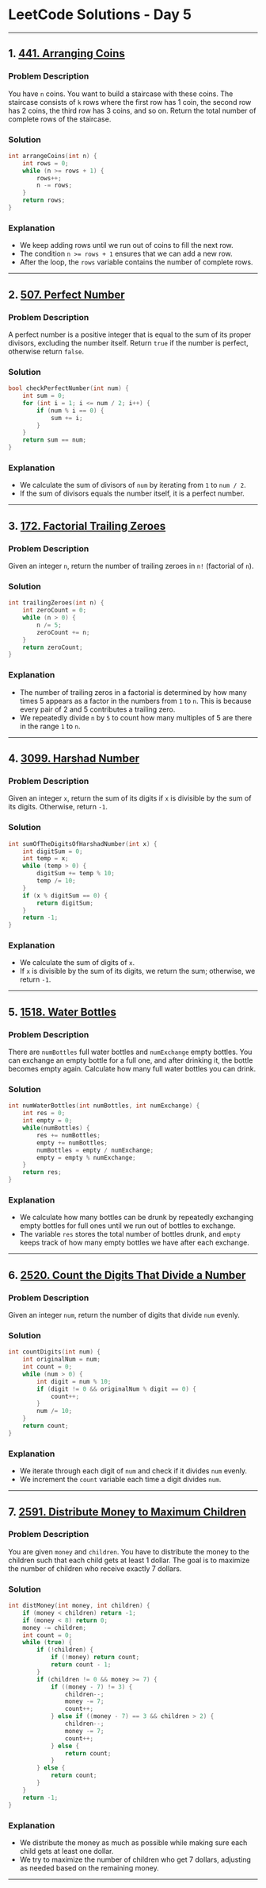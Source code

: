 
# LeetCode Solutions - Day 5

---

## 1. **[441. Arranging Coins](https://leetcode.com/problems/arranging-coins/)**

### Problem Description

You have `n` coins. You want to build a staircase with these coins. The staircase consists of `k` rows where the first row has 1 coin, the second row has 2 coins, the third row has 3 coins, and so on. Return the total number of complete rows of the staircase.

### Solution

```cpp
int arrangeCoins(int n) {
    int rows = 0;
    while (n >= rows + 1) {
        rows++;
        n -= rows;
    }
    return rows;
}
```

### Explanation

- We keep adding rows until we run out of coins to fill the next row.
- The condition `n >= rows + 1` ensures that we can add a new row.
- After the loop, the `rows` variable contains the number of complete rows.

---

## 2. **[507. Perfect Number](https://leetcode.com/problems/perfect-number/)**

### Problem Description

A perfect number is a positive integer that is equal to the sum of its proper divisors, excluding the number itself. Return `true` if the number is perfect, otherwise return `false`.

### Solution

```cpp
bool checkPerfectNumber(int num) {
    int sum = 0;
    for (int i = 1; i <= num / 2; i++) {
        if (num % i == 0) {
            sum += i;
        }
    }
    return sum == num;
}
```

### Explanation

- We calculate the sum of divisors of `num` by iterating from `1` to `num / 2`.
- If the sum of divisors equals the number itself, it is a perfect number.

---

## 3. **[172. Factorial Trailing Zeroes](https://leetcode.com/problems/factorial-trailing-zeroes/)**

### Problem Description

Given an integer `n`, return the number of trailing zeroes in `n!` (factorial of `n`).

### Solution

```cpp
int trailingZeroes(int n) {
    int zeroCount = 0;
    while (n > 0) {
        n /= 5;
        zeroCount += n;
    }
    return zeroCount;
}
```

### Explanation

- The number of trailing zeros in a factorial is determined by how many times 5 appears as a factor in the numbers from `1` to `n`. This is because every pair of 2 and 5 contributes a trailing zero.
- We repeatedly divide `n` by `5` to count how many multiples of 5 are there in the range `1` to `n`.

---

## 4. **[3099. Harshad Number](https://leetcode.com/problems/harshad-number/)**

### Problem Description

Given an integer `x`, return the sum of its digits if `x` is divisible by the sum of its digits. Otherwise, return `-1`.

### Solution

```cpp
int sumOfTheDigitsOfHarshadNumber(int x) {
    int digitSum = 0;
    int temp = x;
    while (temp > 0) {
        digitSum += temp % 10;
        temp /= 10;
    }
    if (x % digitSum == 0) {
        return digitSum;
    }
    return -1;
}
```

### Explanation

- We calculate the sum of digits of `x`.
- If `x` is divisible by the sum of its digits, we return the sum; otherwise, we return `-1`.

---

## 5. **[1518. Water Bottles](https://leetcode.com/problems/water-bottles/)**

### Problem Description

There are `numBottles` full water bottles and `numExchange` empty bottles. You can exchange an empty bottle for a full one, and after drinking it, the bottle becomes empty again. Calculate how many full water bottles you can drink.

### Solution

```cpp
int numWaterBottles(int numBottles, int numExchange) {
    int res = 0;
    int empty = 0;
    while(numBottles) {
        res += numBottles;
        empty += numBottles;
        numBottles = empty / numExchange;
        empty = empty % numExchange;
    }
    return res;
}
```

### Explanation

- We calculate how many bottles can be drunk by repeatedly exchanging empty bottles for full ones until we run out of bottles to exchange.
- The variable `res` stores the total number of bottles drunk, and `empty` keeps track of how many empty bottles we have after each exchange.

---

## 6. **[2520. Count the Digits That Divide a Number](https://leetcode.com/problems/count-the-digits-that-divide-a-number/)**

### Problem Description

Given an integer `num`, return the number of digits that divide `num` evenly.

### Solution

```cpp
int countDigits(int num) {
    int originalNum = num;
    int count = 0;
    while (num > 0) {
        int digit = num % 10;
        if (digit != 0 && originalNum % digit == 0) {
            count++;
        }
        num /= 10;
    }
    return count;
}
```

### Explanation

- We iterate through each digit of `num` and check if it divides `num` evenly.
- We increment the `count` variable each time a digit divides `num`.

---

## 7. **[2591. Distribute Money to Maximum Children](https://leetcode.com/problems/distribute-money-to-maximum-children/)**

### Problem Description

You are given `money` and `children`. You have to distribute the money to the children such that each child gets at least 1 dollar. The goal is to maximize the number of children who receive exactly 7 dollars.

### Solution

```cpp
int distMoney(int money, int children) {
    if (money < children) return -1;
    if (money < 8) return 0;
    money -= children;
    int count = 0;
    while (true) {
        if (!children) {
            if (!money) return count;
            return count - 1;
        }
        if (children != 0 && money >= 7) {
            if ((money - 7) != 3) {
                children--;
                money -= 7;
                count++;
            } else if ((money - 7) == 3 && children > 2) {
                children--;
                money -= 7;
                count++;
            } else {
                return count;
            }
        } else {
            return count;
        }
    }
    return -1;
}
```

### Explanation

- We distribute the money as much as possible while making sure each child gets at least one dollar.
- We try to maximize the number of children who get 7 dollars, adjusting as needed based on the remaining money.

---
